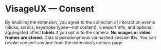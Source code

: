 # VisageUX — Consent

By enabling the extension, you agree to the collection of interaction events (clicks, scrolls, keystroke types—not content), viewport info, and optional aggregated affect **labels** if you opt in to the camera. **No images or video frames are stored.** Data is pseudonymous via hashed session IDs. You can revoke consent anytime from the extension’s options page.
